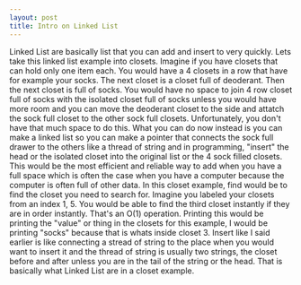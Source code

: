 ```yaml
---
layout: post
title: Intro on Linked List
---
```


Linked List are basically list that you can add and insert to very quickly. Lets take this linked list example into closets.
Imagine if you have closets that can hold only one item each. You would have a 4 closets in a row that have for example your
socks. The next closet is a closet full of deoderant. Then the next closet is full of socks. You would have no space to join 
4 row closet full of socks with the isolated closet full of socks unless you would have more room and you can move the
deoderant closet to the side and attatch the sock full closet to the other sock full closets. Unfortunately, you don't have 
that much space to do this. What you can do now instead is you can make a linked list so you can make a pointer that connects
the sock full drawer to the others like a thread of string and in programming, "insert" the head or the isolated closet into
the original list or the 4 sock filled closets. This would be the most efficient and reliable way to add when you have a full
space which is often the case when you have a computer because the computer is often full of other data. In this closet example,
find would be to find the closet you need to search for. Imagine you labeled your closets from an index 1, 5. You would be able
to find the third closet instantly if they are in order instantly. That's an O(1) operation. Printing this would be printing the
"value" or thing in the closets for this example, I would be printing "socks" because that is whats inside closet 3. Insert like
I said earlier is like connecting a stread of string to the place when you would want to insert it and the thread of string is 
usually two strings, the closet before and after unless you are in the tail of the string or the head. That is basically what 
Linked List are in a closet example.
